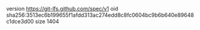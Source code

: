 version https://git-lfs.github.com/spec/v1
oid sha256:3513ec6b199655f1afdd313ac274edd8c8fc0604bc9b6b640e89648c1dce3d00
size 1404
